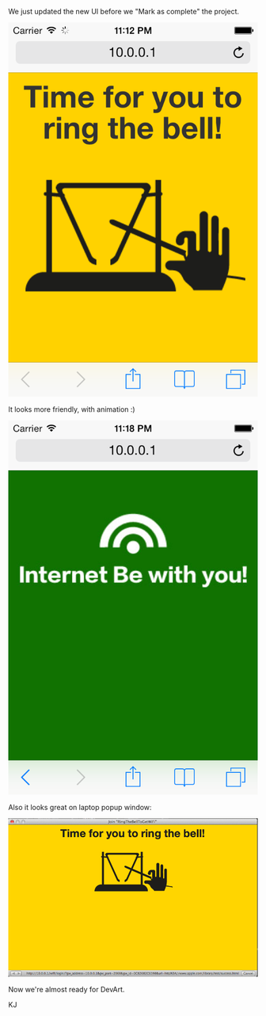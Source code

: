 We just updated the new UI before we "Mark as complete" the project.

![Ring the WiFi](../project_images/new_look_ring_the_bell.png?raw=true)

It looks more friendly, with animation :)

![Ring the WiFi](../project_images/new_look_internet_be_with_you.png?raw=true)

Also it looks great on laptop popup window:

![Ring the WiFi](../project_images/new_look_ring_the_bell_on_os_x.png?raw=true)

Now we're almost ready for DevArt.

KJ
